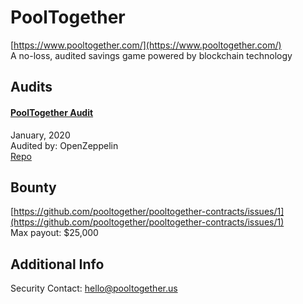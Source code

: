 # PoolTogether

[https://www.pooltogether.com/](https://www.pooltogether.com/)<br>
A no-loss, audited savings game powered by blockchain technology


## Audits


#### [PoolTogether Audit](https://blog.openzeppelin.com/pooltogether-audit/)

January, 2020<br>
Audited by: OpenZeppelin<br>
[Repo](https://github.com/pooltogether/pooltogether-contracts/tree/78ac6863f4616269f7d04a0ddd1d60bdfc454937)




## Bounty

[https://github.com/pooltogether/pooltogether-contracts/issues/1](https://github.com/pooltogether/pooltogether-contracts/issues/1)<br>
Max payout: $25,000


## Additional Info
Security Contact: hello@pooltogether.us